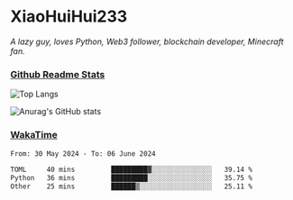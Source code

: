 # XiaoHuiHui233

*A lazy guy, loves Python, Web3 follower, blockchain developer, Minecraft fan.*

### [Github Readme Stats](https://github.com/anuraghazra/github-readme-stats)

![Top Langs](https://github-readme-stats.vercel.app/api/top-langs/?username=XiaoHuiHui233&layout=compact&theme=github_dark)

![Anurag's GitHub stats](https://github-readme-stats.vercel.app/api?username=XiaoHuiHui233&show_icons=true&theme=github_dark)

### [WakaTime](https://wakatime.com)

<!--START_SECTION:waka-->

```txt
From: 30 May 2024 - To: 06 June 2024

TOML     40 mins         █████████▓░░░░░░░░░░░░░░░   39.14 %
Python   36 mins         █████████░░░░░░░░░░░░░░░░   35.75 %
Other    25 mins         ██████▒░░░░░░░░░░░░░░░░░░   25.11 %
```

<!--END_SECTION:waka-->
